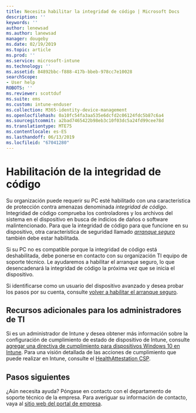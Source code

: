 ```yaml
---
title: Necesita habilitar la integridad de código | Microsoft Docs
description: ''
keywords: ''
author: lenewsad
ms.author: lanewsad
manager: dougeby
ms.date: 02/19/2019
ms.topic: article
ms.prod: ''
ms.service: microsoft-intune
ms.technology: ''
ms.assetid: 84892bbc-f888-417b-bbeb-978cc7e10028
searchScope:
- User help
ROBOTS: ''
ms.reviewer: scottduf
ms.suite: ems
ms.custom: intune-enduser
ms.collection: M365-identity-device-management
ms.openlocfilehash: 0a10fc54fa3aa535e6dcfd2c06124fdc5b87c6a4
ms.sourcegitcommit: a2bad7465422b98eb3c10f03dc5a24fd99cee78d
ms.translationtype: MTE75
ms.contentlocale: es-ES
ms.lasthandoff: 06/13/2019
ms.locfileid: "67041280"
---
```

# <a name="enable-code-integrity"></a>Habilitación de la integridad de código

Su organización puede requerir su PC esté habilitado con una característica de protección contra amenazas denominada *integridad de código*. Integridad de código comprueba los controladores y los archivos del sistema en el dispositivo en busca de indicios de daños o software malintencionado. Para que la integridad de código para que funcione en su dispositivo, otra característica de seguridad llamado [ *arranque seguro* ](https://docs.microsoft.com/windows/security/information-protection/secure-the-windows-10-boot-process#secure-boot) también debe estar habilitada. 

Si su PC no es compatible porque la integridad de código está deshabilitada, debe ponerse en contacto con su organización TI equipo de soporte técnico. Le ayudaremos a habilitar el arranque seguro, lo que desencadenará la integridad de código la próxima vez que se inicia el dispositivo. 

Si identificarse como un usuario del dispositivo avanzado y desea probar los pasos por su cuenta, consulte [volver a habilitar el arranque seguro](https://docs.microsoft.com/windows-hardware/manufacture/desktop/disabling-secure-boot#re-enable-secure-boot).

## <a name="additional-resources-for-it-administrators"></a>Recursos adicionales para los administradores de TI  
Si es un administrador de Intune y desea obtener más información sobre la configuración de cumplimiento de estado de dispositivo de Intune, consulte [agregar una directiva de cumplimiento para dispositivos Windows 10 en Intune](https://docs.microsoft.com/intune/compliance-policy-create-windows). Para una visión detallada de las acciones de cumplimiento que puede realizar en Intune, consulte el [HealthAttestation CSP](https://docs.microsoft.com/windows/client-management/mdm/healthattestation-csp#a-href-idtake-policy-actionastep-8-take-appropriate-policy-action-based-on-evaluation-results).  

## <a name="next-steps"></a>Pasos siguientes  
¿Aún necesita ayuda? Póngase en contacto con el departamento de soporte técnico de la empresa. Para averiguar su información de contacto, vaya al [sitio web del portal de empresa](https://go.microsoft.com/fwlink/?linkid=2010980).
